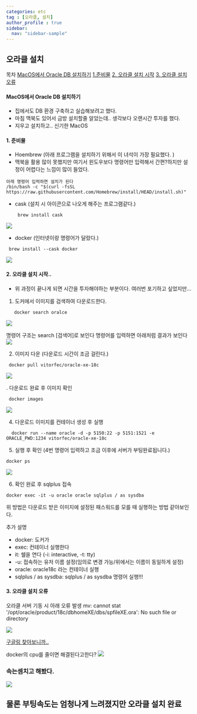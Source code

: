```yaml
---
categories: etc
tag : [오라클, 설치]
author_profile : true 
sidebar:
  nav: "sidebar-sample"
---
```

## 오라클 설치
  목차 
    [MacOS에서 Oracle DB 설치하기](#macos에서-oracle-db-설치하기)
    [1.준비물](#1-준비물)
    [2. 오라클 설치 시작](#2-오라클-설치-시작)
    [3. 오라클 설치 오류](#3-오라클-설치-오류)

#### MacOS에서 Oracle DB 설치하기 
- 집에서도 DB 환경 구축하고 실습해보려고 했다.   
- 마침 맥북도 있어서 금방 설치할줄 알았는데.. 생각보다 오랜시간 투자를 했다.
- 지우고 설치하고.. 신기한 MacOS

#### 1. 준비물 
 - Hoembrew (아래 프로그램을 설치하기 위해서 이 녀석이 가장 필요했다. )
 - 맥북을 활용 많이 못했지만 여기서 윈도우보다 명령어만 입력해서 간편?하지만 설정이 어렵다는 느낌이 많이 들었다. 
  ```
  아래 명령어 입력하면 설치가 된다
  /bin/bash -c "$(curl -fsSL https://raw.githubusercontent.com/Homebrew/install/HEAD/install.sh)"
  ```
 - cask  (설치 시 아이콘으로 나오게 해주는 프로그램같다.)
   ```
    brew install cask
   ```
 <img src="https://user-images.githubusercontent.com/78027688/147571716-25a66a21-4f41-4df0-9698-8ff3054edf4d.png">

 - docker (인터넷이랑 명령어가 달랐다.)
  ```
   brew install --cask docker
  ```
  <img src="https://user-images.githubusercontent.com/78027688/147571940-0386a3f5-6697-4e86-ac04-0c7438c36246.png">

#### 2. 오라클 설치 시작..
 - 위 과정이 끝나게 되면 시간을 투자해야하는 부분이다. 여러번 포기하고 싶었지만...

 1. 도커에서 이미지를 검색하여 다운로드한다. 
```
   docker search oralce
```

 <img  src="https://user-images.githubusercontent.com/78027688/147572519-bc13afb7-bc92-451c-a8d0-74efed9501f8.png">

   명령어 구조는 search [검색어]로 보인다 
   명령어를 입력하면 아래처럼 결과가 보인다
 <img  src="https://user-images.githubusercontent.com/78027688/147572572-5471126d-b297-4257-b279-4ef850bf7638.png">

 2. 이미지 다운 (다운로드 시간이 조금 걸린다.)
```
 docker pull vitorfec/oracle-xe-18c
```
 <img src="https://user-images.githubusercontent.com/78027688/147573003-7d53a760-969e-40e9-abc4-5f74a370a28d.png">

 . 다운로드 완료 후 이미지 확인 
  ```
   docker images
  ```
 <img  src="https://user-images.githubusercontent.com/78027688/147573223-74bc90c3-780f-4e45-a2d8-8a87a174f381.png">

 4. 다운로드 이미지를 컨테이너 생성 후 실행
```
  docker run --name oracle -d -p 5150:22 -p 5151:1521 -e ORACLE_PWD:1234 vitorfec/oracle-xe-18c
 ```
 5. 실행 후 확인 (4번 명령어 입력하고 조금 이후에 서버가 부팅완료됩니다.)
```
docker ps
```
 <img src="https://user-images.githubusercontent.com/78027688/147573824-3cbc188d-443c-4237-beed-04937eee66fd.png">

 6. 확인 완료 후 sqlplus 접속
```
docker exec -it -u oracle oracle sqlplus / as sysdba 
```
위 방법은 다운로드 받은 이미지에 설정된 패스워드를 모를 때 실행하는 방법 같아보인다.

추가 설명 
* docker: 도커가
* exec: 컨테이너 실행한다
* it: 쉘을 연다  (-i: interactive, -t: tty)
* -u: 접속하는 유저 이름 설정(임의로 변경 가능/위에서는 이름이 동일하게 설정) 
* oracle: oracle18c 라는 컨테이너 실행
* sqlplus / as sysdba: sqlplus / as sysdba 명령어 실행!!!

#### 3. 오라클 설치 오류 
 오라클 서버 기동 시 아래 오류 발생 
  mv: cannot stat '/opt/oracle/product/18c/dbhomeXE/dbs/spfileXE.ora': No such file or directory

<img src="https://user-images.githubusercontent.com/78027688/147574218-aeaae818-3e06-463e-b22e-4a8ed88de927.png">

[구글링 찾아보니까..]("https://github.com/oracle/docker-images/issues/1522") 

docker의 cpu를 줄이면 해결된다고한다?
<img  src="https://user-images.githubusercontent.com/78027688/147574793-71ee9cbb-c3a2-4f2d-9aa9-08f94d4d8af3.png">

### 속는셈치고 해봤다.

<img  src="https://user-images.githubusercontent.com/78027688/147574898-6c4fff5b-b0d4-41e8-b53e-189e372d44ed.png">

## 물론 부팅속도는 엄청나게 느려졌지만 오라클 설치 완료
